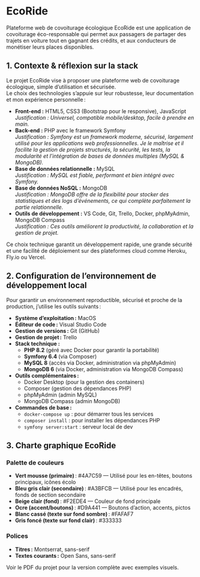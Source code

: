 # EcoRide

Plateforme web de covoiturage écologique
EcoRide est une application de covoiturage éco-responsable qui permet aux passagers de partager des trajets en voiture tout en gagnant des crédits, et aux conducteurs de monétiser leurs places disponibles.

## 1. Contexte & réflexion sur la stack

Le projet EcoRide vise à proposer une plateforme web de covoiturage écologique, simple d’utilisation et sécurisée.  
Le choix des technologies s’appuie sur leur robustesse, leur documentation et mon expérience personnelle :

- **Front-end :** HTML5, CSS3 (Bootstrap pour le responsive), JavaScript  
  _Justification : Universel, compatible mobile/desktop, facile à prendre en main._
- **Back-end :** PHP avec le framework Symfony  
  _Justification : Symfony est un framework moderne, sécurisé, largement utilisé pour les applications web professionnelles. Je le maîtrise et il facilite la gestion de projets structurés, la sécurité, les tests, la modularité et l’intégration de bases de données multiples (MySQL & MongoDB)._
- **Base de données relationnelle :** MySQL  
  _Justification : MySQL est fiable, performant et bien intégré avec Symfony._
- **Base de données NoSQL :** MongoDB  
  _Justification : MongoDB offre de la flexibilité pour stocker des statistiques et des logs d’événements, ce qui complète parfaitement la partie relationnelle._
- **Outils de développement :** VS Code, Git, Trello, Docker, phpMyAdmin, MongoDB Compass  
  _Justification : Ces outils améliorent la productivité, la collaboration et la gestion de projet._

Ce choix technique garantit un développement rapide, une grande sécurité et une facilité de déploiement sur des plateformes cloud comme Heroku, Fly.io ou Vercel.

## 2. Configuration de l’environnement de développement local

Pour garantir un environnement reproductible, sécurisé et proche de la production, j’utilise les outils suivants :

- **Système d’exploitation :** MacOS
- **Éditeur de code :** Visual Studio Code
- **Gestion de versions :** Git (GitHub)
- **Gestion de projet :** Trello
- **Stack technique :**
  - **PHP 8.2** (géré avec Docker pour garantir la portabilité)
  - **Symfony 6.4** (via Composer)
  - **MySQL 8** (accès via Docker, administration via phpMyAdmin)
  - **MongoDB 6** (via Docker, administration via MongoDB Compass)
- **Outils complémentaires :**
  - Docker Desktop (pour la gestion des containers)
  - Composer (gestion des dépendances PHP)
  - phpMyAdmin (admin MySQL)
  - MongoDB Compass (admin MongoDB)
- **Commandes de base :**
  - `docker-compose up` : pour démarrer tous les services
  - `composer install` : pour installer les dépendances PHP
  - `symfony server:start` : serveur local de dev

## 3. Charte graphique EcoRide

### Palette de couleurs

- **Vert mousse (primaire)** : #4A7C59 — Utilisé pour les en-têtes, boutons principaux, icônes écolo
- **Bleu gris clair (secondaire)** : #A3BFCB — Utilisé pour les encadrés, fonds de section secondaire
- **Beige clair (fond)** : #F2EDE4 — Couleur de fond principale
- **Ocre (accent/boutons)** : #D9A441 — Boutons d’action, accents, pictos
- **Blanc cassé (texte sur fond sombre)** : #FAFAF7
- **Gris foncé (texte sur fond clair)** : #333333

### Polices

- **Titres :** Montserrat, sans-serif
- **Textes courants :** Open Sans, sans-serif

Voir le PDF du projet pour la version complète avec exemples visuels.
